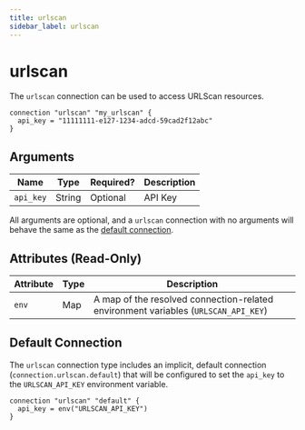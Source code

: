 ```yaml
---
title: urlscan
sidebar_label: urlscan
---
```


# urlscan

The `urlscan` connection can be used to access URLScan resources.

```hcl
connection "urlscan" "my_urlscan" {
  api_key = "11111111-e127-1234-adcd-59cad2f12abc"
}
```

## Arguments

| Name      | Type   | Required? | Description |
| --------- | ------ | --------- | ----------- |
| `api_key` | String | Optional  | API Key     |

All arguments are optional, and a `urlscan` connection with no arguments will behave the same as the [default connection](#default-connection).

## Attributes (Read-Only)

| Attribute | Type | Description                                                                        |
| --------- | ---- | ---------------------------------------------------------------------------------- |
| `env`     | Map  | A map of the resolved connection-related environment variables (`URLSCAN_API_KEY`) |

## Default Connection

The `urlscan` connection type includes an implicit, default connection (`connection.urlscan.default`) that will be configured to set the `api_key` to the `URLSCAN_API_KEY` environment variable.

```hcl
connection "urlscan" "default" {
  api_key = env("URLSCAN_API_KEY")
}
```
